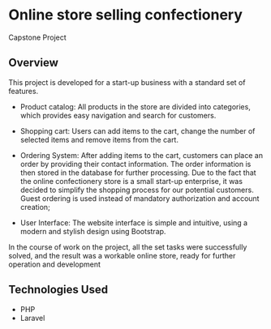 # Online store selling confectionery
Capstone Project
## Overview

This project is developed for a start-up business with a standard set of features. 

- Product catalog: All products in the store are divided into categories, which provides easy navigation and search for customers.

- Shopping cart: Users can add items to the cart, change the number of selected items and remove items from the cart.

- Ordering System: After adding items to the cart, customers can place an order by providing their contact information. The order information is then stored in the database for further processing. Due to the fact that the online confectionery store is a small start-up enterprise, it was decided to simplify the shopping process for our potential customers. Guest ordering is used instead of mandatory authorization and account creation;

- User Interface: The website interface is simple and intuitive, using a modern and stylish design using Bootstrap.

In the course of work on the project, all the set tasks were successfully solved, and the result was a workable online store, ready for further operation and development 

## Technologies Used

- PHP
- Laravel
